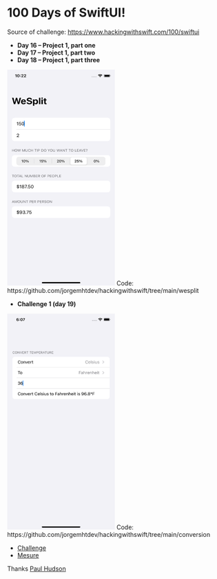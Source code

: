 # 100 Days of SwiftUI!

Source of challenge: https://www.hackingwithswift.com/100/swiftui

- **Day 16 – Project 1, part one**
- **Day 17 – Project 1, part two**
- **Day 18 – Project 1, part three**
<img src="https://github.com/jorgemhtdev/hackingwithswift/blob/main/wesplit/wesplit.png" width="250" height="500">
Code: https://github.com/jorgemhtdev/hackingwithswift/tree/main/wesplit

- **Challenge 1 (day 19)**

<img src="https://github.com/jorgemhtdev/hackingwithswift/blob/main/conversion/ConvertTemperature.png" width="250" height="500">
Code: https://github.com/jorgemhtdev/hackingwithswift/tree/main/conversion 

 - [Challenge](https://www.hackingwithswift.com/100/swiftui/19) 
 - [Mesure](https://developer.apple.com/documentation/foundation/measurement)


Thanks [Paul Hudson](https://twitter.com/twostraws)
